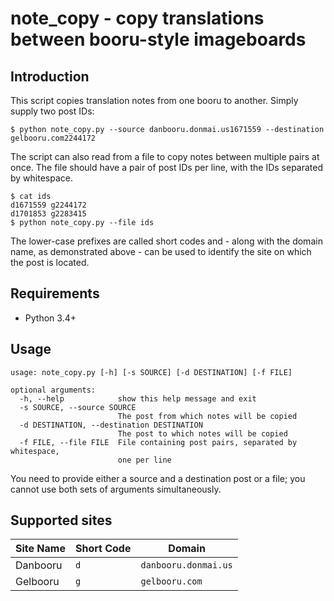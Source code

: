 # note_copy - copy translations between booru-style imageboards


## Introduction
This script copies translation notes from one booru to another. Simply supply two post IDs:

    $ python note_copy.py --source danbooru.donmai.us1671559 --destination gelbooru.com2244172

The script can also read from a file to copy notes between multiple pairs at once. The file should have a pair of post IDs per line, with the IDs separated by whitespace.

    $ cat ids
    d1671559 g2244172
    d1701853 g2283415
    $ python note_copy.py --file ids

The lower-case prefixes are called short codes and - along with the domain name, as demonstrated above - can be used to identify the site on which the post is located.


## Requirements
- Python 3.4+


## Usage
    usage: note_copy.py [-h] [-s SOURCE] [-d DESTINATION] [-f FILE]

    optional arguments:
      -h, --help            show this help message and exit
      -s SOURCE, --source SOURCE
                            The post from which notes will be copied
      -d DESTINATION, --destination DESTINATION
                            The post to which notes will be copied
      -f FILE, --file FILE  File containing post pairs, separated by whitespace,
                            one per line

You need to provide either a source and a destination post or a file; you cannot use both sets of arguments simultaneously.


## Supported sites
| Site Name       | Short Code   | Domain               |
|-----------------|--------------|----------------------|
| Danbooru        | `d`          | `danbooru.donmai.us` |
| Gelbooru        | `g`          | `gelbooru.com`       |


